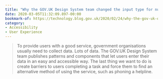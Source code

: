 ```yaml
---
title: "Why the GOV.UK Design System team changed the input type for numbers"
date: 2020-03-05T11:32:09.897-00:00
bookmark-of: https://technology.blog.gov.uk/2020/02/24/why-the-gov-uk-design-system-team-changed-the-input-type-for-numbers/
category:
- Accessibility
- User Experience
---
```

> To provide users with a good service, government organisations usually need to collect data. Lots of data. The GOV.UK Design System team publishes patterns and components that let users enter their data in an easy and accessible way. The last thing we want to do is create barriers to users completing a task and force them to find an alternative method of using the service, such as phoning a helpline.
